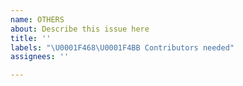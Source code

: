 ```yaml
---
name: OTHERS
about: Describe this issue here
title: ''
labels: "\U0001F468‍\U0001F4BB Contributors needed"
assignees: ''

---
```



